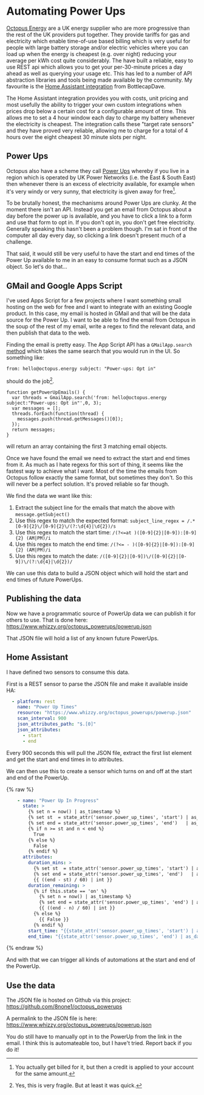 # Automating Power Ups

[Octopus Energy](https://octopus.energy/) are a UK energy supplier who are more progressive than the rest of the UK providers put together.  They provide tariffs for gas and electricity which enable time-of-use based billing which is very useful for people with large battery storage and/or electric vehicles where you can load up when the energy is cheapest (e.g. over night) reducing your average per kWh cost quite considerably.  The have built a reliable, easy to use REST api which allows you to get your per-30-minute prices a day ahead as well as querying your usage etc.  This has led to a number of API abstraction libraries and tools being made available by the community.  My favourite is the [Home Assistant integration](https://github.com/BottlecapDave/HomeAssistant-OctopusEnergy) from BottlecapDave.

The Home Assistant integration provides you with costs, unit pricing and most usefully the ability to trigger your own custom integrations when prices drop below a certain cost for a configurable amount of time.  This allows me to set a 4 hour window each day to charge my battery whenever the electricity is cheapest.  The integration calls these "target rate sensors" and they have proved very reliable, allowing me to charge for a total of 4 hours over the eight cheapest 30 minute slots per night.

## Power Ups

Octopus also have a scheme they call [Power Ups](https://octopus.energy/power-ups/) whereby if you live in a region which is operated by UK Power Networks (i.e. the East & South East) then whenever there is an excess of electricity available, for example when it's very windy or very sunny, that electricity is given away for free[^1].

To be brutally honest, the mechanisms around Power Ups are clunky.  At the moment there isn't an API.  Instead you get an email from Octopus about a day before the power up is available, and you have to click a link to a form and use that form to opt in.  If you don't opt in, you don't get free electricity.  Generally speaking this hasn't been a problem though.  I'm sat in front of the computer all day every day, so clicking a link doesn't present much of a challenge.

That said, it would still be very useful to have the start and end times of the Power Up available to me in an easy to consume format such as a JSON object.  So let's do that...

[^1]: You actually get billed for it, but then a credit is applied to your account for the same amount.

## GMail and Google Apps Script

I've used Apps Script for a few projects where I want something small hosting on the web for free and I want to integrate with an existing Google product.  In this case, my email is hosted in GMail and that will be the data source for the Power Up.  I want to be able to find the email from Octopus in the soup of the rest of my email, write a regex to find the relevant data, and then publish that data to the web.

Finding the email is pretty easy.  The App Script API has a `GMailApp.search` [method](https://developers.google.com/apps-script/reference/gmail/gmail-app#searchquery) which takes the same search that you would run in the UI.  So something like:

```from: hello@octopus.energy subject: "Power-ups: Opt in"```

should do the job[^2].  

```
function getPowerUpEmails() {
  var threads = GmailApp.search('from: hello@octopus.energy subject:"Power-ups: Opt in"',0, 3);
  var messages = [];
  threads.forEach(function(thread) {
    messages.push(thread.getMessages()[0]);
  });
  return messages;
}
```

will return an array containing the first 3 matching email objects.


[^2]: Yes, this is very fragile.  But at least it was quick.

Once we have found the email we need to extract the start and end times from it.  As much as I hate regexs for this sort of thing, it seems like the fastest way to achieve what I want.
Most of the time the emails from Octopus follow exactly the same format, but sometimes they don't.  So this will never be a perfect solution.  It's proved reliable so far though.

We find the data we want like this:

1. Extract the subject line for the emails that match the above with `message.getSubject()`
1. Use this regex to match the expected format: `subject_line_regex = /.*[0-9]{2}\/[0-9]{2}\/(?:\d{4}|\d{2})/s`
1. Use this regex to match the start time: `/(?<=at )([0-9]{2}|[0-9]):[0-9]{2} (AM|PM)/i`
1. Use this regex to match the end time: `/(?<= - )([0-9]{2}|[0-9]):[0-9]{2} (AM|PM)/i`
1. Use this regex to match the date: `/([0-9]{2}|[0-9])\/([0-9]{2}|[0-9])\/(?:\d{4}|\d{2})/`

We can use this data to build a JSON object which will hold the start and end times of future PowerUps.

## Publishing the data

Now we have a programmatic source of PowerUp data we can publish it for others to use.  That is done here: <https://www.whizzy.org/octopus_powerups/powerup.json>

That JSON file will hold a list of any known future PowerUps.

## Home Assistant

I have defined two sensors to consume this data.

First is a REST sensor to parse the JSON file and make it available inside HA:

```yaml
  - platform: rest
    name: "Power Up Times"
    resource: "https://www.whizzy.org/octopus_powerups/powerup.json"
    scan_interval: 900
    json_attributes_path: "$.[0]"
    json_attributes:
      - start
      - end
```

Every 900 seconds this will pull the JSON file, extract the first list element and get the start and end times in to attributes.

We can then use this to create a sensor which turns on and off at the start and end of the PowerUp.

{% raw %}
```yaml
    - name: "Power Up In Progress"
      state: >
        {% set n = now() | as_timestamp %}
        {% set st  = state_attr('sensor.power_up_times', 'start') | as_timestamp %}
        {% set end = state_attr('sensor.power_up_times', 'end')   | as_timestamp %}
        {% if n >= st and n < end %}
          True
        {% else %}
          False
        {% endif %}
      attributes:
        duration_mins: >
          {% set st  = state_attr('sensor.power_up_times', 'start') | as_timestamp %}
          {% set end = state_attr('sensor.power_up_times', 'end')   | as_timestamp %}
          {{ ((end - st) / 60) | int }}
        duration_remaining: >
          {% if this.state == 'on' %}
            {% set n = now() | as_timestamp %}
            {% set end = state_attr('sensor.power_up_times', 'end') | as_timestamp %}
            {{ ((end - n) / 60) | int }}
          {% else %}
            {{ False }}
          {% endif %}
        start_time: "{{state_attr('sensor.power_up_times', 'start') | as_datetime }}"
        end_time: "{{state_attr('sensor.power_up_times', 'end') | as_datetime }}"
```
{% endraw %}

And with that we can trigger all kinds of automations at the start and end of the PowerUp.

## Use the data

The JSON file is hosted on Github via this project: <https://github.com/8none1/octopus_powerups>

A permalink to the JSON file is here: <https://www.whizzy.org/octopus_powerups/powerup.json>

You do still have to manually opt in to the PowerUp from the link in the email.  I think this is automateable too, but I have't tried.  Report back if you do it!
